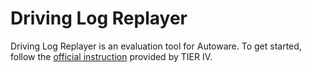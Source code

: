 # Driving Log Replayer

Driving Log Replayer is an evaluation tool for Autoware.
To get started, follow the [official instruction](https://tier4.github.io/driving_log_replayer/quick_start/installation/) provided by TIER IV.
